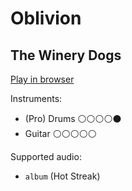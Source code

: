 # Oblivion

## The Winery Dogs


[Play in browser](http://pages.cs.wisc.edu/~tolly/customs/?title=oblivion&artist=the-winery-dogs)

Instruments:

  * (Pro) Drums ⚪️⚪️⚪️⚪️⚫️
  * Guitar ⚪️⚪️⚪️⚪️⚪️

Supported audio:

  * `album` (Hot Streak)


